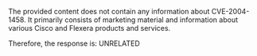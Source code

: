 The provided content does not contain any information about CVE-2004-1458. It primarily consists of marketing material and information about various Cisco and Flexera products and services.

Therefore, the response is: UNRELATED